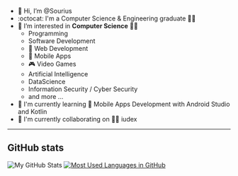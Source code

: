 - 👋 Hi, I’m @Sourius
- :octocat: I'm a Computer Science & Engineering graduate 👨‍💻
- 👀 I’m interested in **Computer Science** 🧑‍💻
	- Programming
  	- Software Development
  	- 📄 Web Development
  	- 📱 Mobile Apps
  	- 🎮 Video Games
	- Artificial Intelligence
	- DataScience
	- Information Security / Cyber Security
	- and more ...
- 🌱 I'm currently learning 🤖 Mobile Apps Development with Android Studio and Kotlin
- 👯 I'm currently collaborating on 🧑‍⚖️ iudex
<hr>

## GitHub stats
![My GitHub Stats](https://github-readme-stats.vercel.app/api?username=sourius&count_private=true&show_icons=true)
[![Most Used Languages in GitHub](https://github-readme-stats.vercel.app/api/top-langs/?username=sourius&layout=compact)](https://github.com/sourius/Sourius)

<!--
- :arrow_right: C++ and C#
- :arrow_right: Unity + Game Development
--> 

<!-- 
- 🔭 I’m currently working on ...
- 🌱 I’m currently learning ...
- 👯 I’m looking to collaborate on ...
- 🤔 I’m looking for help with ...
- 💬 Ask me about ...
- 📫 How to reach me: ...
- 😄 Pronouns: ...
- ⚡ Fun fact: ...
- https://gist.github.com/rxaviers/7360908
-->
